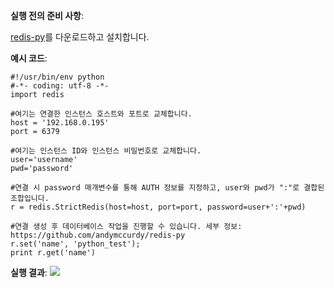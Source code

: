**실행 전의 준비 사항**:

[redis-py](https://github.com/andymccurdy/redis-py?spm=5176.730001.3.11.WvETSA)를 다운로드하고 설치합니다.


**예시 코드**:

```
#!/usr/bin/env python 
#-*- coding: utf-8 -*- 
import redis 

#여기는 연결한 인스턴스 호스트와 포트로 교체합니다. 
host = '192.168.0.195' 
port = 6379 

#여기는 인스턴스 ID와 인스턴스 비밀번호로 교체합니다. 
user='username' 
pwd='password' 

#연결 시 password 매개변수를 통해 AUTH 정보를 지정하고, user와 pwd가 ":"로 결합된 조합입니다. 
r = redis.StrictRedis(host=host, port=port, password=user+':'+pwd) 

#연결 생성 후 데이터베이스 작업을 진행할 수 있습니다. 세부 정보: https://github.com/andymccurdy/redis-py 
r.set('name', 'python_test'); 
print r.get('name')
```

**실행 결과**:
![](//qzonestyle.gtimg.cn/qzone/vas/opensns/res/img/Pythpon-1.png)

